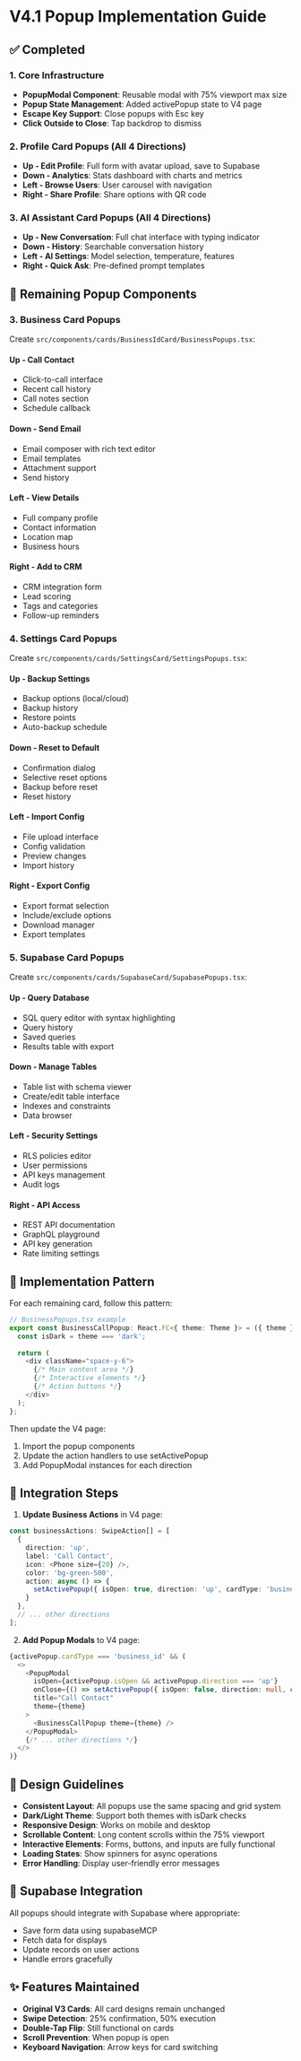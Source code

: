 # V4.1 Popup Implementation Guide

## ✅ Completed

### 1. Core Infrastructure
- **PopupModal Component**: Reusable modal with 75% viewport max size
- **Popup State Management**: Added activePopup state to V4 page
- **Escape Key Support**: Close popups with Esc key
- **Click Outside to Close**: Tap backdrop to dismiss

### 2. Profile Card Popups (All 4 Directions)
- **Up - Edit Profile**: Full form with avatar upload, save to Supabase
- **Down - Analytics**: Stats dashboard with charts and metrics
- **Left - Browse Users**: User carousel with navigation
- **Right - Share Profile**: Share options with QR code

### 3. AI Assistant Card Popups (All 4 Directions)
- **Up - New Conversation**: Full chat interface with typing indicator
- **Down - History**: Searchable conversation history
- **Left - AI Settings**: Model selection, temperature, features
- **Right - Quick Ask**: Pre-defined prompt templates

## 🚧 Remaining Popup Components

### 3. Business Card Popups
Create `src/components/cards/BusinessIdCard/BusinessPopups.tsx`:

#### Up - Call Contact
- Click-to-call interface
- Recent call history
- Call notes section
- Schedule callback

#### Down - Send Email
- Email composer with rich text editor
- Email templates
- Attachment support
- Send history

#### Left - View Details
- Full company profile
- Contact information
- Location map
- Business hours

#### Right - Add to CRM
- CRM integration form
- Lead scoring
- Tags and categories
- Follow-up reminders

### 4. Settings Card Popups
Create `src/components/cards/SettingsCard/SettingsPopups.tsx`:

#### Up - Backup Settings
- Backup options (local/cloud)
- Backup history
- Restore points
- Auto-backup schedule

#### Down - Reset to Default
- Confirmation dialog
- Selective reset options
- Backup before reset
- Reset history

#### Left - Import Config
- File upload interface
- Config validation
- Preview changes
- Import history

#### Right - Export Config
- Export format selection
- Include/exclude options
- Download manager
- Export templates

### 5. Supabase Card Popups
Create `src/components/cards/SupabaseCard/SupabasePopups.tsx`:

#### Up - Query Database
- SQL query editor with syntax highlighting
- Query history
- Saved queries
- Results table with export

#### Down - Manage Tables
- Table list with schema viewer
- Create/edit table interface
- Indexes and constraints
- Data browser

#### Left - Security Settings
- RLS policies editor
- User permissions
- API keys management
- Audit logs

#### Right - API Access
- REST API documentation
- GraphQL playground
- API key generation
- Rate limiting settings

## 📝 Implementation Pattern

For each remaining card, follow this pattern:

```typescript
// BusinessPopups.tsx example
export const BusinessCallPopup: React.FC<{ theme: Theme }> = ({ theme }) => {
  const isDark = theme === 'dark';
  
  return (
    <div className="space-y-6">
      {/* Main content area */}
      {/* Interactive elements */}
      {/* Action buttons */}
    </div>
  );
};
```

Then update the V4 page:

1. Import the popup components
2. Update the action handlers to use setActivePopup
3. Add PopupModal instances for each direction

## 🔧 Integration Steps

1. **Update Business Actions** in V4 page:
```typescript
const businessActions: SwipeAction[] = [
  {
    direction: 'up',
    label: 'Call Contact',
    icon: <Phone size={20} />,
    color: 'bg-green-500',
    action: async () => {
      setActivePopup({ isOpen: true, direction: 'up', cardType: 'business_id' });
    }
  },
  // ... other directions
];
```

2. **Add Popup Modals** to V4 page:
```typescript
{activePopup.cardType === 'business_id' && (
  <>
    <PopupModal
      isOpen={activePopup.isOpen && activePopup.direction === 'up'}
      onClose={() => setActivePopup({ isOpen: false, direction: null, cardType: null })}
      title="Call Contact"
      theme={theme}
    >
      <BusinessCallPopup theme={theme} />
    </PopupModal>
    {/* ... other directions */}
  </>
)}
```

## 🎨 Design Guidelines

- **Consistent Layout**: All popups use the same spacing and grid system
- **Dark/Light Theme**: Support both themes with isDark checks
- **Responsive Design**: Works on mobile and desktop
- **Scrollable Content**: Long content scrolls within the 75% viewport
- **Interactive Elements**: Forms, buttons, and inputs are fully functional
- **Loading States**: Show spinners for async operations
- **Error Handling**: Display user-friendly error messages

## 🔗 Supabase Integration

All popups should integrate with Supabase where appropriate:
- Save form data using supabaseMCP
- Fetch data for displays
- Update records on user actions
- Handle errors gracefully

## ✨ Features Maintained

- **Original V3 Cards**: All card designs remain unchanged
- **Swipe Detection**: 25% confirmation, 50% execution
- **Double-Tap Flip**: Still functional on cards
- **Scroll Prevention**: When popup is open
- **Keyboard Navigation**: Arrow keys for card switching 